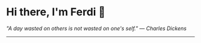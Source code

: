 <h1>Hi there, I'm Ferdi 👋</h1>

<p><em>
  "A day wasted on others is not wasted on one's self." — Charles Dickens
</em></p>

---
